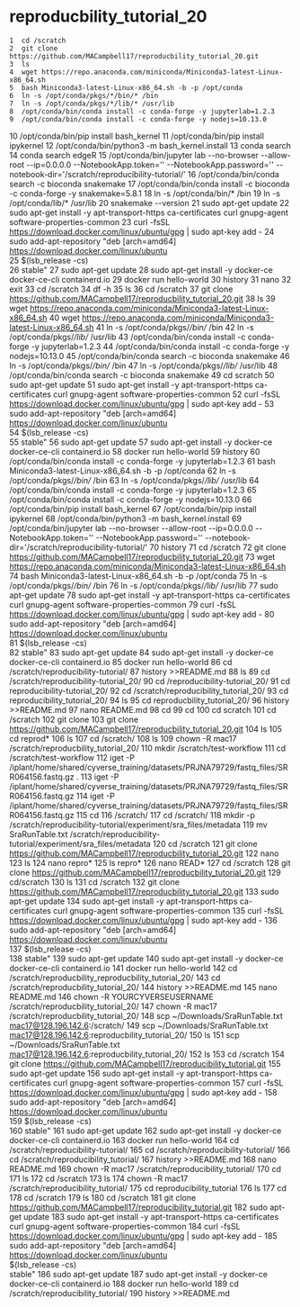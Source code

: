 # reproducbility_tutorial_20
    1  cd /scratch
    2  git clone https://github.com/MACampbell17/reproducbility_tutorial_20.git
    3  ls
    4  wget https://repo.anaconda.com/miniconda/Miniconda3-latest-Linux-x86_64.sh
    5  bash Miniconda3-latest-Linux-x86_64.sh -b -p /opt/conda
    6  ln -s /opt/conda/pkgs/*/bin/* /bin
    7  ln -s /opt/conda/pkgs/*/lib/* /usr/lib
    8  /opt/conda/bin/conda install -c conda-forge -y jupyterlab=1.2.3
    9  /opt/conda/bin/conda install -c conda-forge -y nodejs=10.13.0
   10  /opt/conda/bin/pip install bash_kernel
   11  /opt/conda/bin/pip install ipykernel
   12  /opt/conda/bin/python3 -m bash_kernel.install
   13  conda search <PACKAGE NAME>
   14  conda search edgeR
   15  /opt/conda/bin/jupyter lab --no-browser --allow-root --ip=0.0.0.0 --NotebookApp.token='' --NotebookApp.password='' --notebook-dir='/scratch/reproducibility-tutorial/'
   16  /opt/conda/bin/conda search -c bioconda snakemake
   17  /opt/conda/bin/conda install -c bioconda -c conda-forge -y snakemake=5.8.1
   18  ln -s /opt/conda/bin/* /bin
   19  ln -s /opt/conda/lib/* /usr/lib
   20  snakemake --version
   21  sudo apt-get update
   22  sudo apt-get install -y apt-transport-https ca-certificates curl gnupg-agent software-properties-common
   23  curl -fsSL https://download.docker.com/linux/ubuntu/gpg | sudo apt-key add -
   24  sudo add-apt-repository  "deb [arch=amd64] https://download.docker.com/linux/ubuntu \
   25   $(lsb_release -cs) \
   26   stable"
   27  sudo apt-get update
   28  sudo apt-get install -y docker-ce docker-ce-cli containerd.io
   29  docker run hello-world
   30  history
   31  nano
   32  exit
   33  cd /scratch
   34  df -h
   35  ls
   36  cd /scratch
   37  git clone https://github.com/MACampbell17/reproducbility_tutorial_20.git
   38  ls
   39  wget https://repo.anaconda.com/miniconda/Miniconda3-latest-Linux-x86_64.sh
   40  wget https://repo.anaconda.com/miniconda/Miniconda3-latest-Linux-x86_64.sh
   41  ln -s /opt/conda/pkgs/*/bin/* /bin
   42  ln -s /opt/conda/pkgs/*/lib/* /usr/lib
   43  /opt/conda/bin/conda install -c conda-forge -y jupyterlab=1.2.3
   44  /opt/conda/bin/conda install -c conda-forge -y nodejs=10.13.0
   45  /opt/conda/bin/conda search -c bioconda snakemake
   46  ln -s /opt/conda/pkgs/*/bin/* /bin
   47  ln -s /opt/conda/pkgs/*/lib/* /usr/lib
   48  /opt/conda/bin/conda search -c bioconda snakemake
   49  cd scratch
   50  sudo apt-get update
   51  sudo apt-get install -y apt-transport-https ca-certificates curl gnupg-agent software-properties-common
   52  curl -fsSL https://download.docker.com/linux/ubuntu/gpg | sudo apt-key add -
   53  sudo add-apt-repository  "deb [arch=amd64] https://download.docker.com/linux/ubuntu \
   54   $(lsb_release -cs) \
   55   stable"
   56  sudo apt-get update
   57  sudo apt-get install -y docker-ce docker-ce-cli containerd.io
   58  docker run hello-world
   59  history
   60  /opt/conda/bin/conda install -c conda-forge -y jupyterlab=1.2.3
   61  bash Miniconda3-latest-Linux-x86_64.sh -b -p /opt/conda
   62  ln -s /opt/conda/pkgs/*/bin/* /bin
   63  ln -s /opt/conda/pkgs/*/lib/* /usr/lib
   64  /opt/conda/bin/conda install -c conda-forge -y jupyterlab=1.2.3
   65  /opt/conda/bin/conda install -c conda-forge -y nodejs=10.13.0
   66  /opt/conda/bin/pip install bash_kernel
   67  /opt/conda/bin/pip install ipykernel
   68  /opt/conda/bin/python3 -m bash_kernel.install
   69  /opt/conda/bin/jupyter lab --no-browser --allow-root --ip=0.0.0.0 --NotebookApp.token='' --NotebookApp.password='' --notebook-dir='/scratch/reproducibility-tutorial/'
   70  history
   71  cd /scratch
   72  git clone https://github.com/MACampbell17/reproducbility_tutorial_20.git
   73  wget https://repo.anaconda.com/miniconda/Miniconda3-latest-Linux-x86_64.sh
   74  bash Miniconda3-latest-Linux-x86_64.sh -b -p /opt/conda
   75  ln -s /opt/conda/pkgs/*/bin/* /bin
   76  ln -s /opt/conda/pkgs/*/lib/* /usr/lib
   77  sudo apt-get update
   78  sudo apt-get install -y apt-transport-https ca-certificates curl gnupg-agent software-properties-common
   79  curl -fsSL https://download.docker.com/linux/ubuntu/gpg | sudo apt-key add -
   80  sudo add-apt-repository "deb [arch=amd64] https://download.docker.com/linux/ubuntu \
   81   $(lsb_release -cs) \
   82   stable"
   83  sudo apt-get update
   84  sudo apt-get install -y docker-ce docker-ce-cli containerd.io
   85  docker run hello-world
   86  cd /scratch/reproducibility-tutorial/
   87  history >>README.md
   88  ls
   89  cd /scratch/reproducibility-tutorial_20/
   90  cd /reproducibility-tutorial_20/
   91  cd reproducibility-tutorial_20/
   92  cd /scratch/reproducibility_tutorial_20/
   93  cd reproducibility_tutorial_20/
   94  ls
   95  cd reproducbility_tutorial_20/
   96  history >>README.md
   97  nano README.md
   98  cd
   99  cd
  100  cd scratch
  101  cd /scratch
  102  git clone
  103  git clone https://github.com/MACampbell17/reproducbility_tutorial_20.git
  104  ls
  105  cd reprod*
  106  ls
  107  cd /scratch/
  108  ls
  109  chown -R mac17 /scratch/reproducbility_tutorial_20/
  110  mkdir /scratch/test-workflow
  111  cd /scratch/test-workflow
  112  iget -P /iplant/home/shared/cyverse_training/datasets/PRJNA79729/fastq_files/SRR064156.fastq.gz .
  113  iget -P /iplant/home/shared/cyverse_training/datasets/PRJNA79729/fastq_files/SRR064156.fastq.gz
  114  iget -P /iplant/home/shared/cyverse_training/datasets/PRJNA79729/fastq_files/SRR064156.fastq.gz
  115  cd
  116  /scratch/
  117  cd /scratch/
  118  mkdir -p /scratch/reproducibility-tutorial/experiment/sra_files/metadata
  119  mv SraRunTable.txt /scratch/reproducibility-tutorial/experiment/sra_files/metadata
  120  cd /scratch
  121  git clone https://github.com/MACampbell17/reproducbility_tutorial_20.git
  122  nano
  123  ls
  124  nano repro*
  125  ls repro*
  126  nano READ*
  127  cd /scratch
  128  git clone https://github.com/MACampbell17/reproducbility_tutorial_20.git
  129  cd/scratch
  130  ls
  131  cd /scratch
  132  git clone https://github.com/MACampbell17/reproducbility_tutorial_20.git
  133  sudo apt-get update
  134  sudo apt-get install -y apt-transport-https ca-certificates curl gnupg-agent software-properties-common
  135  curl -fsSL https://download.docker.com/linux/ubuntu/gpg | sudo apt-key add -
  136  sudo add-apt-repository  "deb [arch=amd64] https://download.docker.com/linux/ubuntu \
  137   $(lsb_release -cs) \
  138   stable"
  139  sudo apt-get update
  140  sudo apt-get install -y docker-ce docker-ce-cli containerd.io
  141  docker run hello-world
  142  cd /scratch/reproducbility_reproducbility_tutorial_20/
  143  cd /scratch/reproducbility_tutorial_20/
  144  history >>README.md
  145  nano README.md
  146  chown -R YOURCYVERSEUSERNAME /scratch/reproducbility_tutorial_20/
  147  chown -R mac17 /scratch/reproducbility_tutorial_20/
  148  scp ~/Downloads/SraRunTable.txt mac17@128.196.142.6:/scratch/
  149  scp ~/Downloads/SraRunTable.txt mac17@128.196.142.6:reproducbility_tutorial_20/
  150  ls
  151  scp ~/Downloads/SraRunTable.txt mac17@128.196.142.6:reproducbility_tutorial_20/
  152  ls
  153  cd /scratch
  154  git clone https://github.com/MACampbell17/reproducibility_tutorial.git
  155  sudo apt-get update
  156  sudo apt-get install -y apt-transport-https ca-certificates curl gnupg-agent software-properties-common
  157  curl -fsSL https://download.docker.com/linux/ubuntu/gpg | sudo apt-key add -
  158  sudo add-apt-repository  "deb [arch=amd64] https://download.docker.com/linux/ubuntu \
  159   $(lsb_release -cs) \
  160   stable"
  161  sudo apt-get update
  162  sudo apt-get install -y docker-ce docker-ce-cli containerd.io
  163  docker run hello-world
  164  cd /scratch/reproducibility-tutorial/
  165  cd /scratch/reproducibility-tutorial/
  166  cd /scratch/reproducibility_tutorial/
  167  history >>README.md
  168  nano README.md
  169  chown -R mac17 /scratch/reproducibility_tutorial/
  170  cd
  171  ls
  172  cd /scratch
  173  ls
  174  chown -R mac17 /scratch/reproducibility_tutorial/
  175  cd reproducibility_tutorial
  176  ls
  177  cd
  178  cd /scratch
  179  ls
  180  cd /scratch
  181  git clone https://github.com/MACampbell17/reproducibility_tutorial.git
  182  sudo apt-get update
  183  sudo apt-get install -y apt-transport-https ca-certificates curl gnupg-agent software-properties-common
  184  curl -fsSL https://download.docker.com/linux/ubuntu/gpg | sudo apt-key add -
  185  sudo add-apt-repository  "deb [arch=amd64] https://download.docker.com/linux/ubuntu \
 $(lsb_release -cs) \
 stable"
  186  sudo apt-get update
  187  sudo apt-get install -y docker-ce docker-ce-cli containerd.io
  188  docker run hello-world
  189  cd /scratch/reproducibility_tutorial/
  190  history >>README.md

